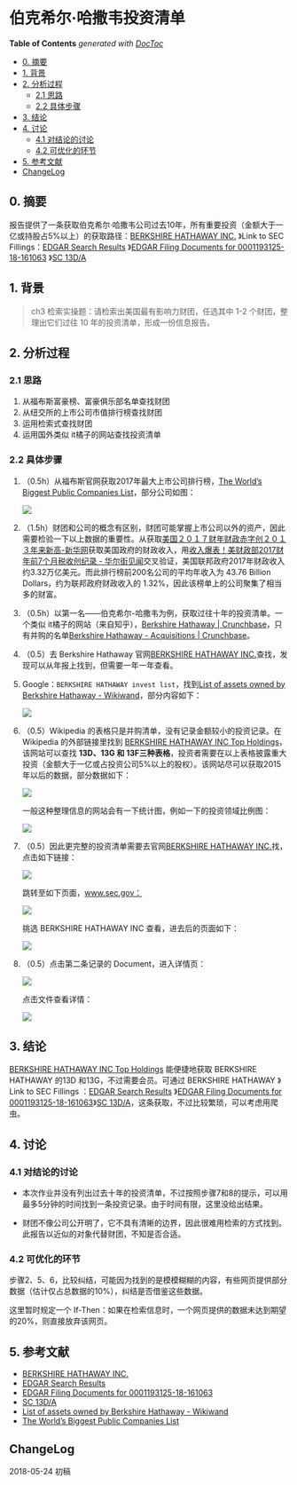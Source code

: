 # 伯克希尔·哈撒韦投资清单

<!-- START doctoc generated TOC please keep comment here to allow auto update -->
<!-- DON'T EDIT THIS SECTION, INSTEAD RE-RUN doctoc TO UPDATE -->
**Table of Contents**  *generated with [DocToc](https://github.com/thlorenz/doctoc)*

- [0. 摘要](#0-%E6%91%98%E8%A6%81)
- [1. 背景](#1-%E8%83%8C%E6%99%AF)
- [2. 分析过程](#2-%E5%88%86%E6%9E%90%E8%BF%87%E7%A8%8B)
  - [2.1 思路](#21-%E6%80%9D%E8%B7%AF)
  - [2.2 具体步骤](#22-%E5%85%B7%E4%BD%93%E6%AD%A5%E9%AA%A4)
- [3. 结论](#3-%E7%BB%93%E8%AE%BA)
- [4. 讨论](#4-%E8%AE%A8%E8%AE%BA)
  - [4.1 对结论的讨论](#41-%E5%AF%B9%E7%BB%93%E8%AE%BA%E7%9A%84%E8%AE%A8%E8%AE%BA)
  - [4.2 可优化的环节](#42-%E5%8F%AF%E4%BC%98%E5%8C%96%E7%9A%84%E7%8E%AF%E8%8A%82)
- [5. 参考文献](#5-%E5%8F%82%E8%80%83%E6%96%87%E7%8C%AE)
- [ChangeLog](#changelog)

<!-- END doctoc generated TOC please keep comment here to allow auto update -->

## 0. 摘要

报告提供了一条获取伯克希尔·哈撒韦公司过去10年，所有重要投资（金额大于一亿或持股占5%以上）的获取路径：[BERKSHIRE HATHAWAY INC.](http://www.berkshirehathaway.com/) 》Link to SEC Fillings：[EDGAR Search Results](https://www.sec.gov/cgi-bin/browse-edgar?action=getcompany&CIK=0001067983&owner=exclude&count=40&hidefilings=0) 》[EDGAR Filing Documents for 0001193125-18-161063](https://www.sec.gov/Archives/edgar/data/1067983/000119312518161063/0001193125-18-161063-index.htm) 》[SC 13D/A](https://www.sec.gov/Archives/edgar/data/927066/000119312518161063/d585955dsc13da.htm)

## 1. 背景

> ch3 检索实操题：请检索出美国最有影响力财团，任选其中 1-2 个财团，整理出它们过往 10 年的投资清单，形成一份信息报告。

## 2. 分析过程

### 2.1 思路

1. 从福布斯富豪榜、富豪俱乐部名单查找财团
2. 从纽交所的上市公司市值排行榜查找财团
3. 运用检索式查找财团
4. 运用国外类似 it橘子的网站查找投资清单

### 2.2 具体步骤

1. （0.5h）从福布斯官网获取2017年最大上市公司排行榜，[The World’s Biggest Public Companies List](https://www.forbes.com/global2000/list/#country:United%20States)，部分公司如图：

   ![](http://images.austinxt.com/534523634564.png)

2. （1.5h）财团和公司的概念有区别，财团可能掌握上市公司以外的资产，因此需要检验一下以上数据的重要性。从获取[美国２０１７财年财政赤字创２０１３年来新高-新华网](http://www.xinhuanet.com/world/2017-10/21/c_1121836189.htm)获取美国政府的财政收入，用[收入爆表！美财政部2017财年前7个月税收创纪录 - 华尔街见闻](https://wallstreetcn.com/articles/3008862)交叉验证，美国联邦政府2017年财政收入约3.32万亿美元。而此排行榜前200名公司的平均年收入为 43.76 Billion Dollars，约为联邦政府财政收入的 1.32%，因此该榜单上的公司聚集了相当多的财富。

3. （0.5h）以第一名——伯克希尔-哈撒韦为例，获取过往十年的投资清单。一个类似 it橘子的网站（来自知乎），[Berkshire Hathaway | Crunchbase](https://www.crunchbase.com/organization/berkshire-hathaway-corp)，只有并购的名单[Berkshire Hathaway - Acquisitions | Crunchbase](https://www.crunchbase.com/organization/berkshire-hathaway-corp/acquisitions/acquisitions_list#section-acquisitions)。

4. （0.5）去 Berkshire Hathaway 官网[BERKSHIRE HATHAWAY INC.](http://www.berkshirehathaway.com/)查找，发现可以从年报上找到，但需要一年一年查看。

5. Google：`BERKSHIRE HATHAWAY invest list`，找到[List of assets owned by Berkshire Hathaway - Wikiwand](https://www.wikiwand.com/en/List_of_assets_owned_by_Berkshire_Hathaway)，部分内容如下：

   ![](http://images.austinxt.com/4536464564.png)

6. （0.5）Wikipedia 的表格只是并购清单，没有记录金额较小的投资记录。在 Wikipedia 的外部链接里找到 [BERKSHIRE HATHAWAY INC Top Holdings](https://whalewisdom.com/filer/berkshire-hathaway-inc#tabholdings_tab_link)，该网站可以查找 **13D、13G 和 13F三种表格**，投资者需要在以上表格披露重大投资（金额大于一亿或占投资公司5%以上的股权）。该网站尽可以获取2015年以后的数据，部分数据如下：

   ![](http://images.austinxt.com/6238468923.png)

   一般这种整理信息的网站会有一下统计图，例如一下的投资领域比例图：

   ![](http://images.austinxt.com/3243534.png)

7. （0.5）因此更完整的投资清单需要去官网[BERKSHIRE HATHAWAY INC.](http://www.berkshirehathaway.com/)找，点击如下链接：

   ![](http://images.austinxt.com/234234232342.png)

   跳转至如下页面，www.sec.gov：

   ![](http://images.austinxt.com/2343453245.png)

   挑选 BERKSHIRE HATHAWAY INC 查看，进去后的页面如下：

   ![](http://images.austinxt.com/35234535.png)

8. （0.5）点击第二条记录的 Document，进入详情页：

   ![](http://images.austinxt.com/39245793.png)

   点击文件查看详情：

   ![](http://images.austinxt.com/5873597392045.png)

## 3. 结论

[BERKSHIRE HATHAWAY INC Top Holdings](https://whalewisdom.com/filer/berkshire-hathaway-inc#tabholdings_tab_link) 能便捷地获取 BERKSHIRE HATHAWAY 的13D 和13G，不过需要会员。可通过 BERKSHIRE HATHAWAY 》Link to SEC Fillings ：[EDGAR Search Results](https://www.sec.gov/cgi-bin/browse-edgar?action=getcompany&CIK=0001067983&owner=exclude&count=40&hidefilings=0) 》[EDGAR Filing Documents for 0001193125-18-161063](https://www.sec.gov/Archives/edgar/data/1067983/000119312518161063/0001193125-18-161063-index.htm)》[SC 13D/A](https://www.sec.gov/Archives/edgar/data/927066/000119312518161063/d585955dsc13da.htm)，这条获取，不过比较繁琐，可以考虑用爬虫。

## 4. 讨论

### 4.1 对结论的讨论

- 本次作业并没有列出过去十年的投资清单，不过按照步骤7和8的提示，可以用最多5分钟的时间找到一条投资记录。由于时间有限，这里没给出结果。

- 财团不像公司公开明了，它不具有清晰的边界，因此很难用检索的方式找到。此报告以近似的对象代替财团，不知是否合适。

### 4.2 可优化的环节

步骤2、5、6，比较纠结，可能因为找到的是模模糊糊的内容，有些网页提供部分数据（估计仅占总数据的10%），纠结是否借鉴这些数据。

这里暂时规定一个 If-Then：如果在检索信息时，一个网页提供的数据未达到期望的20%，则直接放弃该网页。

## 5. 参考文献

* [BERKSHIRE HATHAWAY INC.](http://www.berkshirehathaway.com/)
* [EDGAR Search Results](https://www.sec.gov/cgi-bin/browse-edgar?action=getcompany&CIK=0001067983&owner=exclude&count=40&hidefilings=0)
* [EDGAR Filing Documents for 0001193125-18-161063](https://www.sec.gov/Archives/edgar/data/1067983/000119312518161063/0001193125-18-161063-index.htm)
* [SC 13D/A](https://www.sec.gov/Archives/edgar/data/927066/000119312518161063/d585955dsc13da.htm)
* [List of assets owned by Berkshire Hathaway - Wikiwand](https://www.wikiwand.com/en/List_of_assets_owned_by_Berkshire_Hathaway)
* [The World’s Biggest Public Companies List](https://www.forbes.com/global2000/list/#country:United%20States)

## ChangeLog

2018-05-24 初稿